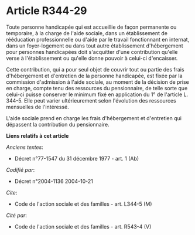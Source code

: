 # Article R344-29

Toute personne handicapée qui est accueillie de façon permanente ou temporaire, à la charge de l'aide sociale, dans un
établissement de rééducation professionnelle ou d'aide par le travail fonctionnant en internat, dans un foyer-logement ou
dans tout autre établissement d'hébergement pour personnes handicapées doit s'acquitter d'une contribution qu'elle verse à
l'établissement ou qu'elle donne pouvoir à celui-ci d'encaisser.

Cette contribution, qui a pour seul objet de couvrir tout ou partie des frais d'hébergement et d'entretien de la personne
handicapée, est fixée par la commission d'admission à l'aide sociale, au moment de la décision de prise en charge, compte
tenu des ressources du pensionnaire, de telle sorte que celui-ci puisse conserver le minimum fixé en application du 1° de
l'article L. 344-5. Elle peut varier ultérieurement selon l'évolution des ressources mensuelles de l'intéressé.

L'aide sociale prend en charge les frais d'hébergement et d'entretien qui dépassent la contribution du pensionnaire.

**Liens relatifs à cet article**

_Anciens textes_:

  - Décret n°77-1547 du 31 décembre 1977 - art. 1 (Ab)

_Codifié par_:

  - Décret n°2004-1136 2004-10-21

_Cite_:

  - Code de l'action sociale et des familles - art. L344-5 (M)

_Cité par_:

  - Code de l'action sociale et des familles - art. R543-4 (V)
